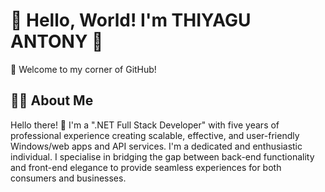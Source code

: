 # 🌟 Hello, World! I'm THIYAGU ANTONY 🌟

👋 Welcome to my corner of GitHub!

## 👨‍💻 About Me 
Hello there! 👋 I'm a ".NET Full Stack Developer" with five years of professional experience creating scalable, effective, and user-friendly Windows/web apps and API services. I'm a dedicated and enthusiastic individual. I specialise in bridging the gap between back-end functionality and front-end elegance to provide seamless experiences for both consumers and businesses.


